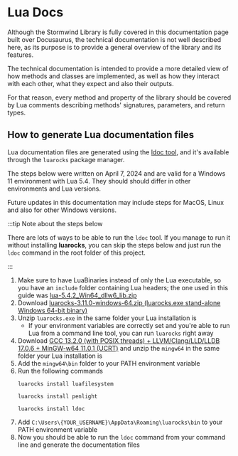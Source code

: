 # Lua Docs

Although the Stormwind Library is fully covered in this documentation page 
built over Docusaurus, the technical documentation is not well described
here, as its purpose is to provide a general overview of the library and
its features.

The technical documentation is intended to provide a more detailed view of
how methods and classes are implemented, as well as how they interact with
each other, what they expect and also their outputs.

For that reason, every method and property of the library should be covered
by Lua comments describing methods' signatures, parameters, and return
types.

## How to generate Lua documentation files

Lua documentation files are generated using the [ldoc tool](https://github.com/lunarmodules/ldoc),
and it's available through the `luarocks` package manager.

The steps below were written on April 7, 2024 and are valid for a Windows 11
environment with Lua 5.4. They should should differ in other environments
and Lua versions.

Future updates in this documentation may include steps for MacOS, Linux and
also for other Windows versions.

:::tip Note about the steps below

There are lots of ways to be able to run the `ldoc` tool. If you manage to
run it without installing **luarocks**, you can skip the steps below and
just run the `ldoc` command in the root folder of this project.

:::

1. Make sure to have LuaBinaries instead of only the Lua executable, so you
   have an `include` folder containing Lua headers; the one used in this
   guide was [lua-5.4.2_Win64_dllw6_lib.zip](https://luabinaries.sourceforge.net/download.html)
1. Download [luarocks-3.11.0-windows-64.zip (luarocks.exe stand-alone Windows 64-bit binary)](https://luarocks.github.io/luarocks/releases/)
1. Unzip `luarocks.exe` in the same folder your Lua installation is
   * If your environment variables are correctly set and you're able to
   run Lua from a command line tool, you can run `luarocks` right away
1. Download [GCC 13.2.0 (with POSIX threads) + LLVM/Clang/LLD/LLDB 17.0.6 + MinGW-w64 11.0.1 (UCRT)](https://winlibs.com/)
   and unzip the `mingw64` in the same folder your Lua installation is
1. Add the `mingw64\bin` folder to your PATH environment variable
1. Run the following commands
   ```shell
   luarocks install luafilesystem

   luarocks install penlight

   luarocks install ldoc
   ```
1. Add `C:\Users\{YOUR_USERNAME}\AppData\Roaming\luarocks\bin` to your PATH
   environment variable
1. Now you should be able to run the `ldoc` command from your command line
   and generate the documentation files